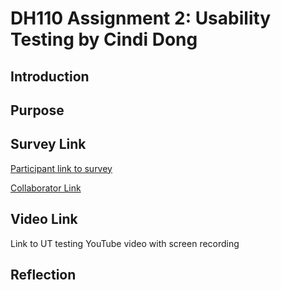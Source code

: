 # DH110 Assignment 2: Usability Testing by Cindi Dong

## Introduction

## Purpose

## Survey Link
[Participant link to survey](https://forms.gle/Q8WH9w9curxn34UU9)

[Collaborator Link](https://docs.google.com/forms/d/1P16lFUrZ5R9X-d3CkkdshL4UVUTuAK8UzyUDYbzs3rU/edit?usp=sharing)

## Video Link
Link to UT testing YouTube video with screen recording

## Reflection
